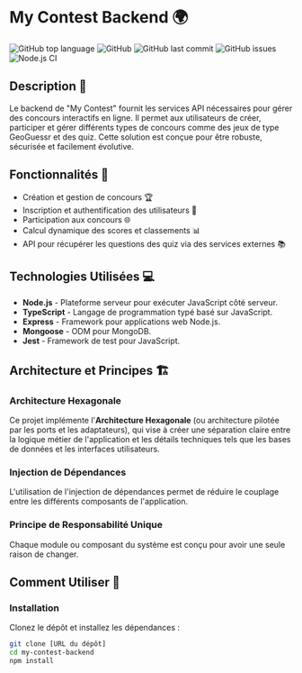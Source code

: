 # My Contest Backend 🌍

![GitHub top language](https://img.shields.io/github/languages/top/yourusername/my-contest-backend)
![GitHub](https://img.shields.io/github/license/yourusername/my-contest-backend)
![GitHub last commit](https://img.shields.io/github/last-commit/yourusername/my-contest-backend)
![GitHub issues](https://img.shields.io/github/issues-raw/yourusername/my-contest-backend)
![Node.js CI](https://github.com/yourusername/my-contest-backend/workflows/Node.js%20CI/badge.svg)

## Description 📜
Le backend de "My Contest" fournit les services API nécessaires pour gérer des concours interactifs en ligne. Il permet aux utilisateurs de créer, participer et gérer différents types de concours comme des jeux de type GeoGuessr et des quiz. Cette solution est conçue pour être robuste, sécurisée et facilement évolutive.

## Fonctionnalités 🚀
- Création et gestion de concours 🏆
- Inscription et authentification des utilisateurs 🔐
- Participation aux concours 🌐
- Calcul dynamique des scores et classements 📊
- API pour récupérer les questions des quiz via des services externes 📚

## Technologies Utilisées 💻
- **Node.js** - Plateforme serveur pour exécuter JavaScript côté serveur.
- **TypeScript** - Langage de programmation typé basé sur JavaScript.
- **Express** - Framework pour applications web Node.js.
- **Mongoose** - ODM pour MongoDB.
- **Jest** - Framework de test pour JavaScript.

## Architecture et Principes 🏗️
### Architecture Hexagonale
Ce projet implémente l'**Architecture Hexagonale** (ou architecture pilotée par les ports et les adaptateurs), qui vise à créer une séparation claire entre la logique métier de l'application et les détails techniques tels que les bases de données et les interfaces utilisateurs.

### Injection de Dépendances
L'utilisation de l'injection de dépendances permet de réduire le couplage entre les différents composants de l'application.

### Principe de Responsabilité Unique
Chaque module ou composant du système est conçu pour avoir une seule raison de changer.

## Comment Utiliser 📘

### Installation
Clonez le dépôt et installez les dépendances :
```bash
git clone [URL du dépôt]
cd my-contest-backend
npm install
